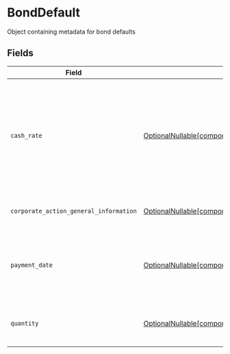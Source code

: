 # BondDefault

Object containing metadata for bond defaults


## Fields

| Field                                                                                                                                    | Type                                                                                                                                     | Required                                                                                                                                 | Description                                                                                                                              | Example                                                                                                                                  |
| ---------------------------------------------------------------------------------------------------------------------------------------- | ---------------------------------------------------------------------------------------------------------------------------------------- | ---------------------------------------------------------------------------------------------------------------------------------------- | ---------------------------------------------------------------------------------------------------------------------------------------- | ---------------------------------------------------------------------------------------------------------------------------------------- |
| `cash_rate`                                                                                                                              | [OptionalNullable[components.CashRate]](../../models/components/cashrate.md)                                                             | :heavy_minus_sign:                                                                                                                       | The rate (raw value, not a percentage, example: 50% will be .5 in this field) at which cash will be disbursed to the shareholder         | {<br/>"value": "0.25"<br/>}                                                                                                              |
| `corporate_action_general_information`                                                                                                   | [OptionalNullable[components.EntryCorporateActionGeneralInformation]](../../models/components/entrycorporateactiongeneralinformation.md) | :heavy_minus_sign:                                                                                                                       | Common fields for corporate actions                                                                                                      |                                                                                                                                          |
| `payment_date`                                                                                                                           | [OptionalNullable[components.PaymentDate]](../../models/components/paymentdate.md)                                                       | :heavy_minus_sign:                                                                                                                       | The anticipated payment date at the depository                                                                                           | {<br/>"day": 14,<br/>"month": 5,<br/>"year": 2024<br/>}                                                                                  |
| `quantity`                                                                                                                               | [OptionalNullable[components.EntryBondDefaultQuantity]](../../models/components/entrybonddefaultquantity.md)                             | :heavy_minus_sign:                                                                                                                       | Corresponds to the position's trade quantity                                                                                             | {<br/>"value": "100.00"<br/>}                                                                                                            |